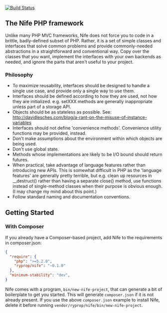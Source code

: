 [![Build Status](https://travis-ci.org/TOGoS/nife.svg?branch=master)](https://travis-ci.org/TOGoS/nife)

## The Nife PHP framework

Unlike many PHP MVC frameworks, Nife does not force you to code in a
brittle, badly-defined subset of PHP.  Rather, it is a set of simple
classes and interfaces that solve common problems and provide
commonly-needed abstractions in a straightforward and conventional
way.  Copy over the classes that you want, implement the interfaces
with your own backends as needed, and ignore the parts that aren't
useful to your project.

### Philosophy

- To maximize reusability, interfaces should be designed to handle a
  single use case, and provide only a single way to use them.
- Interfaces should be defined according to how they are used,
  not how they are initialized.  e.g. setXXX methods are generally
  inappropriate unless part of a storage API.
- Objects should be as stateless as possible.
  See: http://davidlesches.com/blog/a-rant-on-the-misuse-of-instance-variables
- Interfaces should not define 'convenience methods'.
  Convenience utility functions may be provided, instead.
- Don't make assumptions about the environment within which objects
  are being used.
- Don't use global state.
- Methods whose implementations are likely to be I/O bound should
  return futures.
- When practical, take advantage of language features rather than
  introducing new APIs.  This is somewhat difficult in PHP as the
  'language features' are generally pretty terrible, but e.g. clean up
  resources in __destruct() rather than having a separate close()
  method, use functions instead of single-method classes when
  their purpose is obvious enough.
  (I may change my mind about this point.)
- Follow standard naming and documentation conventions.

## Getting Started

### With Composer

If you already have a Composer-based project, add Nife to the requirements in composer.json:

```json
{
  "require": {
    "php": ">=5.2.0",
    "ryprop/nife": "~0.1.0"
  },
  "minimum-stability": "dev",
}
````

Nife comes with a program, ```bin/new-nife-project```,
that can generate a bit of boilerplate to get you started.
This will generate ```composer.json``` if it is not already present.
If you use the above ```composer.json``` example to install Nife,
delete it before running ```vendor/ryprop/nife/bin/new-nife-project```.

